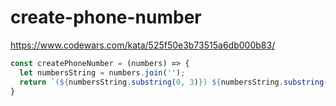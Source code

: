 # create-phone-number
https://www.codewars.com/kata/525f50e3b73515a6db000b83/


```javascript
const createPhoneNumber = (numbers) => {
  let numbersString = numbers.join('');
  return `(${numbersString.substring(0, 3)}) ${numbersString.substring(3, 6)}-${numbersString.substring(6, 10)}`;
}
```
